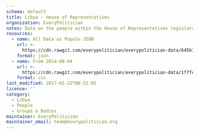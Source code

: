```yaml
---
schema: default
title: Libya — House of Representatives
organization: EveryPolitician
notes: Data on the people within the House of Representatives legislature of Libya.
resources:
  - name: All Data as Popolo JSON
    url: >-
      https://cdn.rawgit.com/everypolitician/everypolitician-data/645b18963d8c57969abfebfe931049d2d070a85a/data/Libya/House_of_Representatives/ep-popolo-v1.0.json
    format: json
  - name: From 2014-08-04
    url: >-
      https://cdn.rawgit.com/everypolitician/everypolitician-data/1f7fea73833a37b274628757e942e134a20a1341/data/Libya/House_of_Representatives/term-1.csv
    format: csv
last_modified: 2017-01-22T06:52:05
license: ''
category:
  - Libya
  - People
  - Groups & Bodies
maintainer: EveryPolitician
maintainer_email: team@everypolitician.org
---
```


